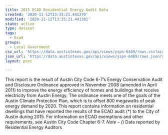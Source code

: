 ```yaml
---
title: 2015 ECAD Residential Energy Audit Data
created: '2020-11-12T13:35:21.441370'
modified: '2020-11-12T13:35:21.441381'
state: active
type: dataset
tags:
  - Ecad
groups:
  - Local Government
csv_url: 'https://data.austintexas.gov/api/views/yspn-64b9/rows.csv?accessType=DOWNLOAD'
json_url: 'https://data.austintexas.gov/api/views/yspn-64b9/rows.json?accessType=DOWNLOAD'
layout: post

---
```

This report is the result of Austin City Code 6-7’s Energy Conservation Audit and Disclosure Ordinance approved in November 2008 (amended in April 2011) to improve the energy efficiency of homes and buildings that receive electricity from Austin Energy. The ordinance meets one of the goals of the Austin Climate Protection Plan, which is to offset 800 megawatts of peak energy demand by 2020. This report contains information on residential dwellings that have reported the results of the ECAD audit (*) to the City of Austin during 2015. For information on ECAD exemptions and other requirements, see Austin City Code Chapter 6-7. 
*Note – (*) Data reported by Residential Energy Auditors
